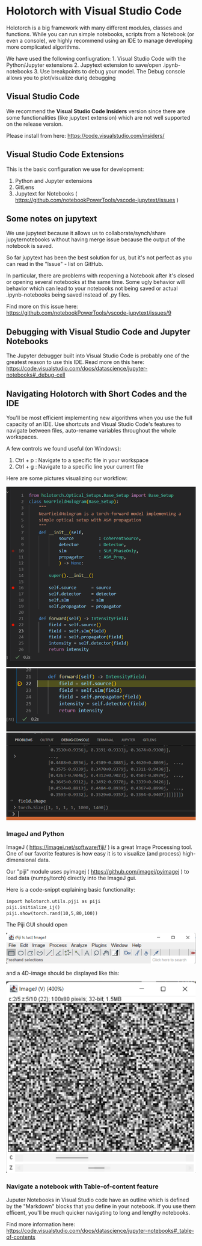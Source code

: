 # Holotorch with Visual Studio Code

Holotorch is a big framework with many different modules, classes and functions. While you can run simple notebooks, scripts from a Notebook (or even a console), we highly recommend using an IDE to manage developing more complicated algorithms. 

We have used the following confiugration:
    1. Visual Studio Code with the Python/Jupyter extensions
    2. Jupytext extension to save/open .ipynb-notebooks 
    3. Use breakpoints to debug your model. The Debug console allows you to plot/visualize durig debugging

## Visual Studio Code
We recommend the **Visual Studio Code Insiders** version since there are some functionalities (like jupytext extension) which are not well supported on the release version.

Please install from here: https://code.visualstudio.com/insiders/

## Visual Studio Code Extensions
This is the basic configuration we use for development:
1. Python and Jupyter extensions
2. GitLens
3. Jupytext for Notebooks ( https://github.com/notebookPowerTools/vscode-jupytext/issues )

## Some notes on jupytext
We use jupytext because it allows us to collaborate/synch/share jupyternotebooks without having merge issue because the output of the notebook is saved.

So far jupytext has been the best solution for us, but it's not perfect as you can read in the "Issue" - list on GitHub.

In particular, there are problems with reopening a Notebook after it's closed or opening several notebooks at the same time. Some ugly behavior will behavior which can lead to your notebooks not being saved or actual .ipynb-notebooks being saved instead of .py files. 

Find more on this issue here: https://github.com/notebookPowerTools/vscode-jupytext/issues/9

## Debugging with Visual Studio Code and Jupyter Notebooks

The Jupyter debugger built into Visual Studio Code is probably one of the greatest reason to use this IDE. Read more on this here: https://code.visualstudio.com/docs/datascience/jupyter-notebooks#_debug-cell

## Navigating Holotorch with Short Codes and the IDE

You'll be most efficient implementing new algorithms when you use the full capacity of an IDE. Use shortcuts and Visual Studio Code's features to navigate between files, auto-rename variables throughout the whole workspaces. 

A few controls we found useful (on Windows):
1. Ctrl + p : Navigate to a specific file in your workspace
2. Ctrl + g : Navigate to a specific line your current file

Here are some pictures visualizing our workflow:

![Breakpoint](.documentation/breakpoint.png)
![Active breakpoint](.documentation/active_breakpoint.png)
![Debugging](.documentation/debugging_at_breakpoint.png)

### ImageJ and Python

ImageJ ( https://imagej.net/software/fiji/ ) is a great Image Processing tool. One of our favorite features is how easy it is to visualize (and process) high-dimensional data.

Our "piji" module uses pyimagej ( https://github.com/imagej/pyimagej ) to load data (numpy/torch) directly into the ImageJ gui.

Here is a code-snippt explaining basic functionality:
```
import holotorch.utils.pjji as piji
piji.initialize_ij()
piji.show(torch.rand(10,5,80,100))
```

The Piji GUI should open

![Debugging](.documentation/imageJ_gui.png)

and a 4D-image should be displayed like this:

![imageK](.documentation/imageJ_example.png)


### Navigate a notebook with Table-of-content feature
Juputer Notebooks in Visual Studio code have an outline which is defined by the "Markdown" blocks that you define in your notebook.
If you use them efficent, you'll be much quicker navigating to long and lengthy notebooks.

Find more information here: https://code.visualstudio.com/docs/datascience/jupyter-notebooks#_table-of-contents
